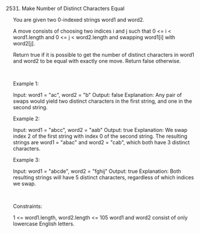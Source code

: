 2531. Make Number of Distinct Characters Equal

You are given two 0-indexed strings word1 and word2.

A move consists of choosing two indices i and j such that 0 <= i < word1.length and 0 <= j < word2.length and swapping word1[i] with word2[j].

Return true if it is possible to get the number of distinct characters in word1 and word2 to be equal with exactly one move. Return false otherwise.

 

Example 1:

Input: word1 = "ac", word2 = "b"
Output: false
Explanation: Any pair of swaps would yield two distinct characters in the first string, and one in the second string.


Example 2:

Input: word1 = "abcc", word2 = "aab"
Output: true
Explanation: We swap index 2 of the first string with index 0 of the second string. The resulting strings are word1 = "abac" and word2 = "cab", which both have 3 distinct characters.


Example 3:

Input: word1 = "abcde", word2 = "fghij"
Output: true
Explanation: Both resulting strings will have 5 distinct characters, regardless of which indices we swap.


 

Constraints:

1 <= word1.length, word2.length <= 105
word1 and word2 consist of only lowercase English letters.